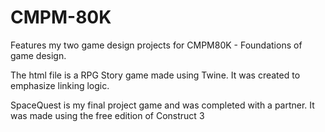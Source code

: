 # CMPM-80K

Features my two game design projects for CMPM80K - Foundations of game design.

The html file is a RPG Story game made using Twine. It was created to emphasize linking logic.

SpaceQuest is my final project game and was completed with a partner. It was made using the free edition of Construct 3
